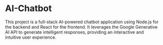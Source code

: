 # AI-Chatbot
 This project is a full-stack AI-powered chatbot application using Node.js for the backend and React for the frontend. It leverages the Google Generative AI API to generate intelligent responses, providing an interactive and intuitive user experience.
